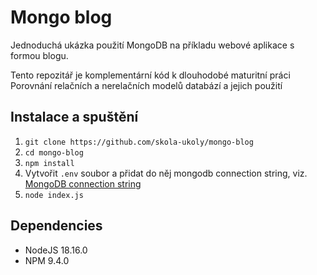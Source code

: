 # Mongo blog

Jednoduchá ukázka použití MongoDB na příkladu webové aplikace s formou blogu.

Tento repozitář je komplementární kód k dlouhodobé maturitní práci Porovnání relačních a nerelačních modelů databází a jejich použití

## Instalace a spuštění

1. `git clone https://github.com/skola-ukoly/mongo-blog`
2. `cd mongo-blog`
3. `npm install`
4. Vytvořit `.env` soubor a přidat do něj mongodb connection string, viz. [MongoDB connection string](https://www.mongodb.com/docs/manual/reference/connection-string/)
5. `node index.js`

## Dependencies

- NodeJS 18.16.0
- NPM 9.4.0